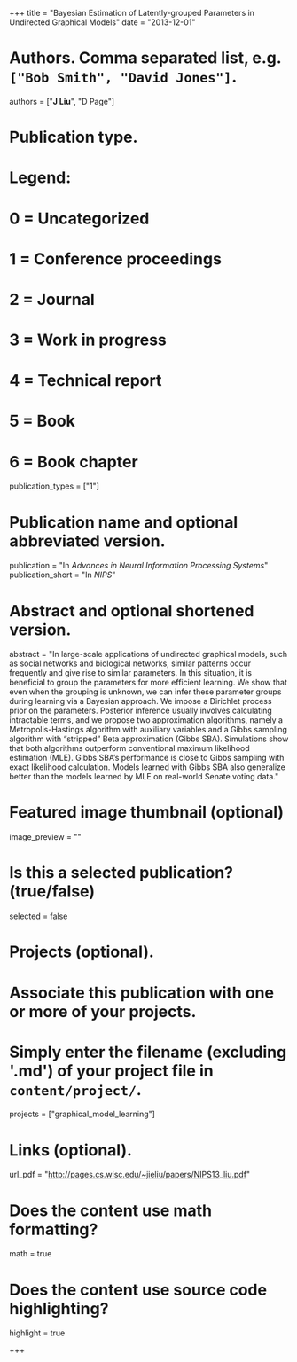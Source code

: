 +++
title = "Bayesian Estimation of Latently-grouped Parameters in Undirected Graphical Models"
date = "2013-12-01"

# Authors. Comma separated list, e.g. `["Bob Smith", "David Jones"]`.
authors = ["__J Liu__", "D Page"]

# Publication type.
# Legend:
# 0 = Uncategorized
# 1 = Conference proceedings
# 2 = Journal
# 3 = Work in progress
# 4 = Technical report
# 5 = Book
# 6 = Book chapter
publication_types = ["1"]

# Publication name and optional abbreviated version.
publication = "In *Advances in Neural Information Processing Systems*"
publication_short = "In *NIPS*"

# Abstract and optional shortened version.
abstract = "In large-scale applications of undirected graphical models, such as social networks and biological networks, similar patterns occur frequently and give rise to similar parameters. In this situation, it is beneficial to group the parameters for more efficient learning. We show that even when the grouping is unknown, we can infer these parameter groups during learning via a Bayesian approach. We impose a Dirichlet process prior on the parameters. Posterior inference usually involves calculating intractable terms, and we propose two approximation algorithms, namely a Metropolis-Hastings algorithm with auxiliary variables and a Gibbs sampling algorithm with “stripped” Beta approximation (Gibbs SBA). Simulations show that both algorithms outperform conventional maximum likelihood estimation (MLE). Gibbs SBA’s performance is close to Gibbs sampling with exact likelihood calculation. Models learned with Gibbs SBA also generalize better than the models learned by MLE on real-world Senate voting data."

# Featured image thumbnail (optional)
image_preview = ""

# Is this a selected publication? (true/false)
selected = false

# Projects (optional).
#   Associate this publication with one or more of your projects.
#   Simply enter the filename (excluding '.md') of your project file in `content/project/`.
projects = ["graphical_model_learning"]

# Links (optional).
url_pdf = "http://pages.cs.wisc.edu/~jieliu/papers/NIPS13_liu.pdf"

# Does the content use math formatting?
math = true

# Does the content use source code highlighting?
highlight = true

+++

